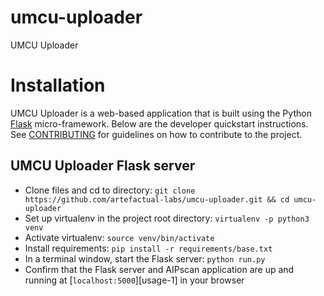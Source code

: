 # umcu-uploader
UMCU Uploader


# Installation

UMCU Uploader is a web-based application that is built using the Python
[Flask](https://pypi.org/project/Flask/) micro-framework. Below are the
developer quickstart instructions. See [CONTRIBUTING](CONTRIBUTING.md) for
guidelines on how to contribute to the project.


## UMCU Uploader Flask server

* Clone files and cd to directory:  `git clone https://github.com/artefactual-labs/umcu-uploader.git && cd umcu-uploader`
* Set up virtualenv in the project root directory: `virtualenv -p python3 venv`
* Activate virtualenv: `source venv/bin/activate`
* Install requirements: `pip install -r requirements/base.txt`
* In a terminal window, start the Flask server: `python run.py`
* Confirm that the Flask server and AIPscan application are up and running at [`localhost:5000`][usage-1] in your browser
